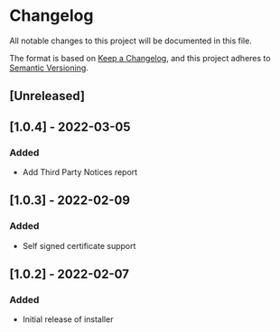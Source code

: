 # Changelog
All notable changes to this project will be documented in this file.

The format is based on [Keep a Changelog](https://keepachangelog.com/en/1.0.0/),
and this project adheres to [Semantic Versioning](https://semver.org/spec/v2.0.0.html).

## [Unreleased]


## [1.0.4] - 2022-03-05
### Added
- Add Third Party Notices report

## [1.0.3] - 2022-02-09
### Added
- Self signed certificate support

## [1.0.2] - 2022-02-07
### Added
- Initial release of installer

